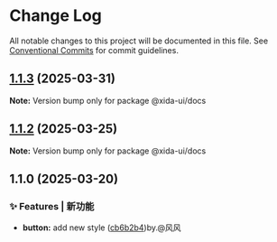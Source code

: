 # Change Log

All notable changes to this project will be documented in this file.
See [Conventional Commits](https://conventionalcommits.org) for commit guidelines.

## [1.1.3](https://github.com/luoqwe123/Xida-ui/compare/v1.1.2...v1.1.3) (2025-03-31)

**Note:** Version bump only for package @xida-ui/docs

## [1.1.2](https://github.com/luoqwe123/Xida-ui/compare/v1.1.1...v1.1.2) (2025-03-25)

**Note:** Version bump only for package @xida-ui/docs

## 1.1.0 (2025-03-20)

### ✨ Features | 新功能

* **button:** add new style ([cb6b2b4](https://github.com/luoqwe123/Xida-ui/commit/cb6b2b43cafadfae98ec3f2b2c4b9d1aa7b54786))by.@风风
